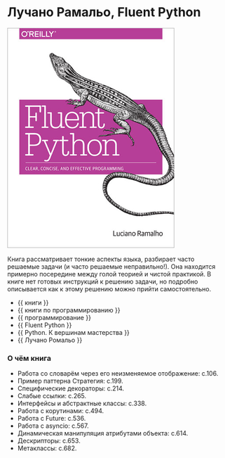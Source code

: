 # Лучано Рамальо, Fluent Python

![cover](Лучано%20Рамальо%20-%20Fluent%20Python.jpg)

Книга рассматривает тонкие аспекты языка, разбирает часто решаемые задачи (и
часто решаемые неправильно!). Она находится примерно посередине между голой
теорией и чистой практикой. В книге нет готовых инструкций к решению задачи, но
подробно описывается как к этому решению можно прийти самостоятельно.

- {{ книги }}
- {{ книги по программированию }}
- {{ программирование }}
- {{ Fluent Python }}
- {{ Python. К вершинам мастерства }}
- {{ Лучано Ромальо }}

### О чём книга

- Работа со словарём через его неизменяемое отображение: с.106.
- Пример паттерна Стратегия: с.199.
- Специфические декораторы: с.214.
- Слабые ссылки: с.265.
- Интерфейсы и абстрактные классы: с.338.
- Работа с корутинами: с.494.
- Работа с Future: с.536.
- Работа с asyncio: с.567.
- Динамическая манипуляция атрибутами объекта: с.614.
- Дескрипторы: с.653.
- Метаклассы: с.682.
